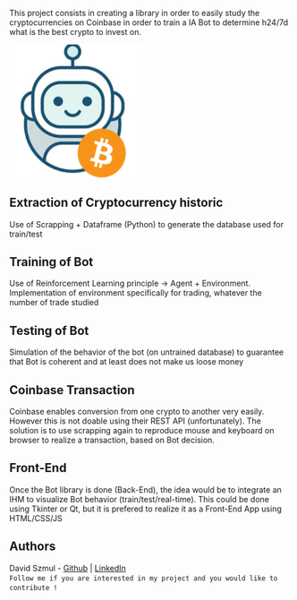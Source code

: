 This project consists in creating a library in order to easily study the cryptocurrencies on Coinbase in order to train a IA Bot to determine h24/7d what is the best crypto
to invest on.

<img src="./assets/bot.PNG" width="240">

## Extraction of Cryptocurrency historic
Use of Scrapping + Dataframe (Python) to generate the database used for train/test

## Training of Bot
Use of Reinforcement Learning principle -> Agent + Environment. Implementation of environment specifically for trading, whatever the number of trade studied

## Testing of Bot
Simulation of the behavior of the bot (on untrained database) to guarantee that Bot is coherent and at least does not make us loose money

## Coinbase Transaction
Coinbase enables conversion from one crypto to another very easily. However this is not doable using their REST API (unfortunately). 
The solution is to use scrapping again to reproduce mouse and keyboard on browser to realize a transaction, based on Bot decision.

## Front-End
Once the Bot library is done (Back-End), the idea would be to integrate an IHM to visualize Bot behavior (train/test/real-time).
This could be done using Tkinter or Qt, but it is prefered to realize it as a Front-End App using HTML/CSS/JS 




## Authors
David Szmul - [Github](https://github.com/DavidSzmul) | [LinkedIn](https://www.linkedin.com/in/david-szmul-207564134/)   
`Follow me if you are interested in my project and you would like to contribute !`
